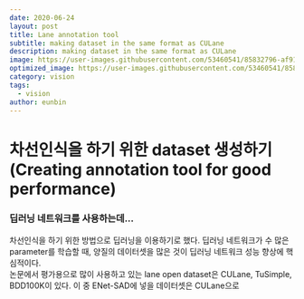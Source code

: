 ```yaml
---
date: 2020-06-24
layout: post
title: Lane annotation tool
subtitle: making dataset in the same format as CULane 
description: making dataset in the same format as CULane
image: https://user-images.githubusercontent.com/53460541/85832796-af914a00-b7cb-11ea-84e0-4e77ce35949c.png
optimized_image: https://user-images.githubusercontent.com/53460541/85832796-af914a00-b7cb-11ea-84e0-4e77ce35949c.png
category: vision
tags:
  - vision
author: eunbin
---
```


# 차선인식을 하기 위한 dataset 생성하기(Creating annotation tool for good performance)

### 딥러닝 네트워크를 사용하는데...
차선인식을 하기 위한 방법으로 딥러닝을 이용하기로 했다. 딥러닝 네트워크가 수 많은 parameter를 학습할 때, 양질의 데이터셋을 많은 것이 딥러닝 네트워크 성능 향상에 핵심적이다.  
논문에서 평가용으로 많이 사용하고 있는 lane open dataset은 CULane, TuSimple, BDD100K이 있다. 이 중 ENet-SAD에 넣을 데이터셋은 CULane으로 
